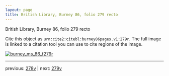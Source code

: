 ```yaml
---
layout: page
title: British Library, Burney 86, folio 279 recto
---
```


British Library, Burney 86, folio 279 recto

Cite this object as `urn:cite2:citebl:burney86pages.v1:279r`.  The full image is linked to a citation tool you can use to cite regions of the image.

[![burney_ms_86_f279r](http://www.homermultitext.org/iipsrv?IIIF=/project/homer/pyramidal/deepzoom/citebl/burney86imgs/v1/burney_ms_86_f279r.tif/full/800,/0/default.jpg)](http://www.homermultitext.org/ict2/?urn=urn:cite2:citebl:burney86imgs.v1:burney_ms_86_f279r) 

---

previous:  [278v](../278v/) | next: [279v](../279v/)